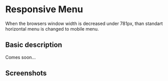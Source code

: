 # Responsive Menu

When the browsers window width is decreased under 781px, than standart horizontal menu is changed to mobile menu. 

## Basic description 

Comes soon...

## Screenshots



